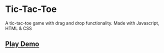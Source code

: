 # Tic-Tac-Toe
A tic-tac-toe game with drag and drop functionality. Made with Javascript, HTML & CSS

## [Play Demo](https://est271.github.io/tic-tac-toe/)
